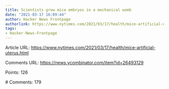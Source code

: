 ```yaml
---
title: Scientists grow mice embryos in a mechanical womb
date: "2021-03-17 16:09:44"
author: Hacker News Frontpage
authorlink: https://www.nytimes.com/2021/03/17/health/mice-artificial-uterus.html
tags:
- Hacker-News-Frontpage
---
```


<p>Article URL: <a href="https://www.nytimes.com/2021/03/17/health/mice-artificial-uterus.html">https://www.nytimes.com/2021/03/17/health/mice-artificial-uterus.html</a></p>
<p>Comments URL: <a href="https://news.ycombinator.com/item?id=26493129">https://news.ycombinator.com/item?id=26493129</a></p>
<p>Points: 126</p>
<p># Comments: 179</p>
